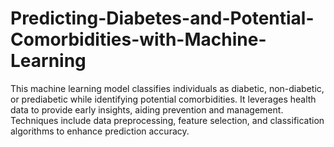 # Predicting-Diabetes-and-Potential-Comorbidities-with-Machine-Learning
This machine learning model classifies individuals as diabetic, non-diabetic, or prediabetic while identifying potential comorbidities. It leverages health data to provide early insights, aiding prevention and management. Techniques include data preprocessing, feature selection, and classification algorithms to enhance prediction accuracy.
